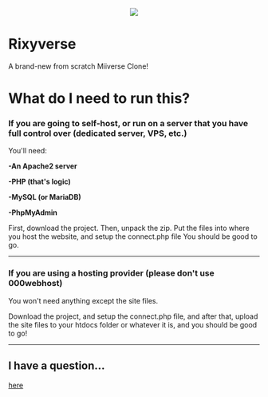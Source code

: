 <p align="center"><img src="https://i.imgur.com/15iUc2N.png"></img></p>


# Rixyverse
A brand-new from scratch Miiverse Clone!

# What do I need to run this?

### If you are going to self-host, or run on a server that you have full control over (dedicated server, VPS, etc.)
You'll need:

**-An Apache2 server**

**-PHP (that's logic)**

**-MySQL (or MariaDB)**

**-PhpMyAdmin**

First, download the project. Then, unpack the zip. Put the files into where you host the website, and setup the connect.php file You should be good to go.

----

### If you are using a hosting provider (please don't use 000webhost)

You won't need anything except the site files.

Download the project, and setup the connect.php file, and after that, upload the site files to your htdocs folder or whatever it is, and you should be good to go!

----

## I have a question...
<a href="https://github.com/Rixyverse/Rixyverse-FAQ">here</a>
